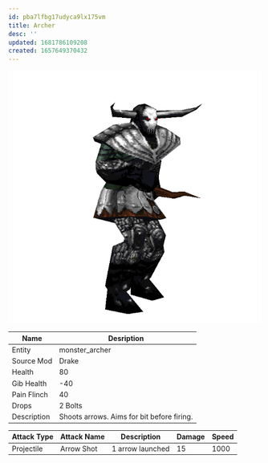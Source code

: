 ```yaml
---
id: pba7lfbg17udyca9lx175vm
title: Archer
desc: ''
updated: 1681786109208
created: 1657649370432
---
```

![Monster Picture](assets/img/archer.png)

|Name  |Desription|
|------|-------------|
|Entity|monster_archer|
|Source Mod|Drake|
|Health|80|
|Gib Health|-40|
|Pain Flinch|40|
|Drops|2 Bolts|
|Description|Shoots arrows.  Aims for bit before firing.|

|Attack Type|Attack Name|Description|Damage|Speed|
|-----------|-----------|-----------|------|----|
|Projectile |Arrow Shot|1 arrow launched|15|1000|